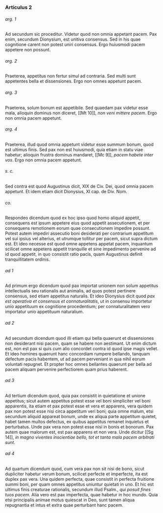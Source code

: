 ### Articulus 2

###### arg. 1
Ad secundum sic proceditur. Videtur quod non omnia appetant pacem. Pax enim, secundum Dionysium, est unitiva consensus. Sed in his quae cognitione carent non potest uniri consensus. Ergo huiusmodi pacem appetere non possunt.

###### arg. 2
Praeterea, appetitus non fertur simul ad contraria. Sed multi sunt appetentes bella et dissensiones. Ergo non omnes appetunt pacem.

###### arg. 3
Praeterea, solum bonum est appetibile. Sed quaedam pax videtur esse mala, alioquin dominus non diceret, [[Mt 10]], *non veni mittere pacem*. Ergo non omnia pacem appetunt.

###### arg. 4
Praeterea, illud quod omnia appetunt videtur esse summum bonum, quod est ultimus finis. Sed pax non est huiusmodi, quia etiam in statu viae habetur; alioquin frustra dominus mandaret, [[Mc 9]], *pacem habete inter vos*. Ergo non omnia pacem appetunt.

###### s. c.
Sed contra est quod Augustinus dicit, XIX de Civ. Dei, quod omnia pacem appetunt. Et idem etiam dicit Dionysius, XI cap. de Div. Nom.

###### co.
Respondeo dicendum quod ex hoc ipso quod homo aliquid appetit, consequens est ipsum appetere eius quod appetit assecutionem, et per consequens remotionem eorum quae consecutionem impedire possunt. Potest autem impediri assecutio boni desiderati per contrarium appetitum vel sui ipsius vel alterius, et utrumque tollitur per pacem, sicut supra dictum est. Et ideo necesse est quod omne appetens appetat pacem, inquantum scilicet omne appetens appetit tranquille et sine impedimento pervenire ad id quod appetit, in quo consistit ratio pacis, quam Augustinus definit tranquillitatem ordinis.

###### ad 1
Ad primum ergo dicendum quod pax importat unionem non solum appetitus intellectualis seu rationalis aut animalis, ad quos potest pertinere consensus, sed etiam appetitus naturalis. Et ideo Dionysius dicit quod *pax est operativa et consensus et connaturalitatis*, ut in consensu importetur unio appetituum ex cognitione procedentium; per connaturalitatem vero importatur unio appetituum naturalium.

###### ad 2
Ad secundum dicendum quod illi etiam qui bella quaerunt et dissensiones non desiderant nisi pacem, quam se habere non aestimant. Ut enim dictum est, non est pax si quis cum alio concordet contra id quod ipse magis vellet. Et ideo homines quaerunt hanc concordiam rumpere bellando, tanquam defectum pacis habentem, ut ad pacem perveniant in qua nihil eorum voluntati repugnet. Et propter hoc omnes bellantes quaerunt per bella ad pacem aliquam pervenire perfectiorem quam prius haberent.

###### ad 3
Ad tertium dicendum quod, quia pax consistit in quietatione et unione appetitus; sicut autem appetitus potest esse vel boni simpliciter vel boni apparentis, ita etiam et pax potest esse et vera et apparens, vera quidem pax non potest esse nisi circa appetitum veri boni; quia omne malum, etsi secundum aliquid appareat bonum, unde ex aliqua parte appetitum quietet, habet tamen multos defectus, ex quibus appetitus remanet inquietus et perturbatus. Unde pax vera non potest esse nisi in bonis et bonorum. Pax autem quae malorum est, est pax apparens et non vera. Unde dicitur [[Sg 14]], *in magno viventes inscientiae bello, tot et tanta mala pacem arbitrati sunt*.

###### ad 4
Ad quartum dicendum quod, cum vera pax non sit nisi de bono, sicut dupliciter habetur verum bonum, scilicet perfecte et imperfecte, ita est duplex pax vera. Una quidem perfecta, quae consistit in perfecta fruitione summi boni, per quam omnes appetitus uniuntur quietati in uno. Et hic est ultimus finis creaturae rationalis, secundum illud Psalm., *qui posuit fines tuos pacem*. Alia vero est pax imperfecta, quae habetur in hoc mundo. Quia etsi principalis animae motus quiescat in Deo, sunt tamen aliqua repugnantia et intus et extra quae perturbant hanc pacem.

